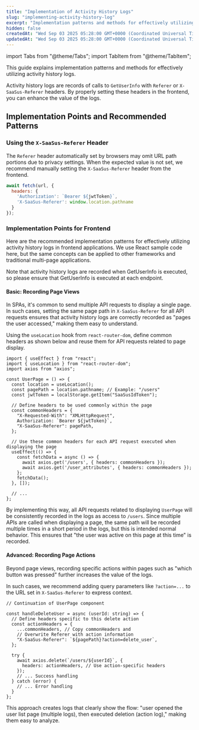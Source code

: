 ```yaml
---
title: "Implementation of Activity History Logs"
slug: "implementing-activity-history-log"
excerpt: "Implementation patterns and methods for effectively utilizing activity history logs"
hidden: false
createdAt: "Wed Sep 03 2025 05:28:00 GMT+0000 (Coordinated Universal Time)"
updatedAt: "Wed Sep 03 2025 05:28:00 GMT+0000 (Coordinated Universal Time)"
---
```


import Tabs from "@theme/Tabs";
import TabItem from "@theme/TabItem";

This guide explains implementation patterns and methods for effectively utilizing activity history logs.

Activity history logs are records of calls to `GetUserInfo` with `Referer` or `X-SaaSus-Referer` headers. By properly setting these headers in the frontend, you can enhance the value of the logs.

## Implementation Points and Recommended Patterns

### Using the `X-SaaSus-Referer` Header

The `Referer` header automatically set by browsers may omit URL path portions due to privacy settings. When the expected value is not set, we recommend manually setting the `X-SaaSus-Referer` header from the frontend.

```js
await fetch(url, {
  headers: {
    'Authorization': `Bearer ${jwtToken}`,
    'X-SaaSus-Referer': window.location.pathname
  }
});
```

### Implementation Points for Frontend

Here are the recommended implementation patterns for effectively utilizing activity history logs in frontend applications. We use React sample code here, but the same concepts can be applied to other frameworks and traditional multi-page applications.

Note that activity history logs are recorded when GetUserInfo is executed, so please ensure that GetUserInfo is executed at each endpoint.

#### Basic: Recording Page Views

In SPAs, it's common to send multiple API requests to display a single page. In such cases, setting the same page path in `X-SaaSus-Referer` for all API requests ensures that activity history logs are correctly recorded as "pages the user accessed," making them easy to understand.

Using the `useLocation` hook from `react-router-dom`, define common headers as shown below and reuse them for API requests related to page display.

```tsx
import { useEffect } from "react";
import { useLocation } from "react-router-dom";
import axios from "axios";

const UserPage = () => {
  const location = useLocation();
  const pagePath = location.pathname; // Example: "/users"
  const jwtToken = localStorage.getItem("SaaSusIdToken");

  // Define headers to be used commonly within the page
  const commonHeaders = {
    "X-Requested-With": "XMLHttpRequest",
    Authorization: `Bearer ${jwtToken}`,
    "X-SaaSus-Referer": pagePath,
  };

  // Use these common headers for each API request executed when displaying the page
  useEffect(() => {
    const fetchData = async () => {
      await axios.get('/users', { headers: commonHeaders });
      await axios.get('/user_attributes', { headers: commonHeaders });
    };
    fetchData();
  }, []);

  // ...
};
```

By implementing this way, all API requests related to displaying `UserPage` will be consistently recorded in the logs as access to `/users`. Since multiple APIs are called when displaying a page, the same path will be recorded multiple times in a short period in the logs, but this is intended normal behavior. This ensures that "the user was active on this page at this time" is recorded.

#### Advanced: Recording Page Actions

Beyond page views, recording specific actions within pages such as "which button was pressed" further increases the value of the logs.

In such cases, we recommend adding query parameters like `?action=...` to the URL set in `X-SaaSus-Referer` to express context.

```tsx
// Continuation of UserPage component

const handleDeleteUser = async (userId: string) => {
  // Define headers specific to this delete action
  const actionHeaders = {
    ...commonHeaders, // Copy commonHeaders and
    // Overwrite Referer with action information
    "X-SaaSus-Referer": `${pagePath}?action=delete_user`, 
  };

  try {
    await axios.delete(`/users/${userId}`, {
      headers: actionHeaders, // Use action-specific headers
    });
    // ... Success handling
  } catch (error) {
    // ... Error handling
  }
};
```

This approach creates logs that clearly show the flow: "user opened the user list page (multiple logs), then executed deletion (action log)," making them easy to analyze.
